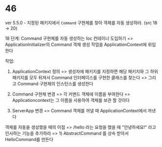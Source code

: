 # 46
ver 5.5.0 - 지정된 패키지에서 `Command` 구현체를 찾아 객체를 자동 생성하라.
(src 18 -> 20)


18 단계: Command 구현체를 자동 생성하는 Ioc 컨테이너 도입하기
=> ApplicationInitializer의 Command 객체 생성 작업을 ApplicationContext에 위임한다

작업:
1) ApplicationContext 정의
   => 생성자에 패키지를 지정하면 해당 패키지와 그 하위 패키지를 모두 뒤져서
      Command 인터페이스를 구현한 클래스를 찾는다
   => 그리고 Command 구현체의 인스턴스를 생성한다
 
2) Command 구현체 변경
  => 각 커멘드 객체에 이름을 부여한다
  => Applicationcontext는 그 이름을 사용하여 객체를 보관 할 것이다
  
  
3) ServerApp 변경
  => Command 객체를 꺼낼 때 ApplicationContext에서 꺼낸다
  
  객체를 자동을 생성했을 때의 이점
  => /hello 라는 요청을 했을 때 "안녕하세요!" 라고 인사하는 기능을 추가하라
  => 1) AbstractCommand 를 상속 받아서 HelloCommand를 만든다
  